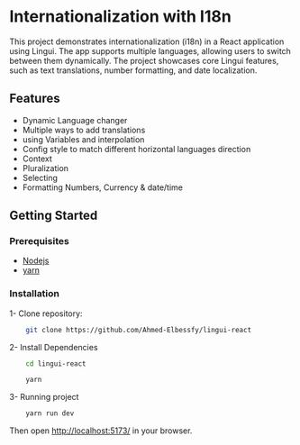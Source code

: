 # Internationalization with I18n

This project demonstrates internationalization (i18n) in a React application using Lingui. The app supports multiple languages, allowing users to switch between them dynamically. The project showcases core Lingui features, such as text translations, number formatting, and date localization.

## Features

- Dynamic Language changer
- Multiple ways to add translations
- using Variables and interpolation
- Config style to match different horizontal languages direction
- Context
- Pluralization
- Selecting
- Formatting Numbers, Currency & date/time

## Getting Started

### Prerequisites

- [Nodejs](https://nodejs.org/en)
- [yarn](https://yarnpkg.com/)

### Installation

1- Clone repository:

```bash
    git clone https://github.com/Ahmed-Elbessfy/lingui-react
```

2- Install Dependencies

```bash
    cd lingui-react

    yarn
```

3- Running project

```bash
    yarn run dev
```

Then open [http://localhost:5173/](http://localhost:5173/) in your browser.